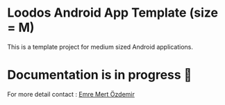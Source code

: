 # Loodos Android App Template (size = M)

This is a template project for medium sized Android applications.

# Documentation is in progress 🚧

For more detail contact : [Emre Mert Özdemir](https://loodos.slack.com/team/U06PHJ9RJAC)